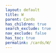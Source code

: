 ```yaml
---
layout: default
title: W
parent: Cards
has_children: true
search_exclude: true
nav_exclude: false
has_toc: true
permalink: /cards/W/
---
```

